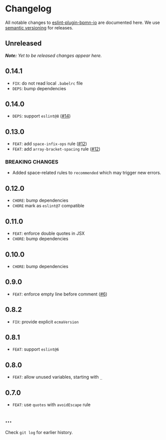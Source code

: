 # Changelog

All notable changes to [eslint-plugin-bpmn-io](https://github.com/bpmn-io/eslint-plugin-bpmn-io) are documented here. We use [semantic versioning](http://semver.org/) for releases.

## Unreleased

___Note:__ Yet to be released changes appear here._

## 0.14.1

* `FIX`: do not read local `.babelrc` file
* `DEPS`: bump dependencies

## 0.14.0

* `DEPS`: support `eslint@8` ([#14](https://github.com/bpmn-io/eslint-plugin-bpmn-io/pull/14))

## 0.13.0

* `FEAT`: add `space-infix-ops` rule ([#12](https://github.com/bpmn-io/eslint-plugin-bpmn-io/pull/12))
* `FEAT`: add `array-bracket-spacing` rule ([#12](https://github.com/bpmn-io/eslint-plugin-bpmn-io/pull/12))

### BREAKING CHANGES

* Added space-related rules to `recommended` which may trigger new errors.

## 0.12.0

* `CHORE`: bump dependencies
* `CHORE` mark as `eslint@7` compatible

## 0.11.0

* `FEAT`: enforce double quotes in JSX
* `CHORE`: bump dependencies

## 0.10.0

* `CHORE`: bump dependencies

## 0.9.0

* `FEAT`: enforce empty line before comment ([#6](https://github.com/bpmn-io/eslint-plugin-bpmn-io/pull/6))

## 0.8.2

* `FIX`: provide explicit `ecmaVersion`

## 0.8.1

* `FEAT`: support `eslint@6`

## 0.8.0

* `FEAT`: allow unused variables, starting with `_`

## 0.7.0

* `FEAT`: use `quotes` with `avoidEscape` rule

## ...

Check `git log` for earlier history.

